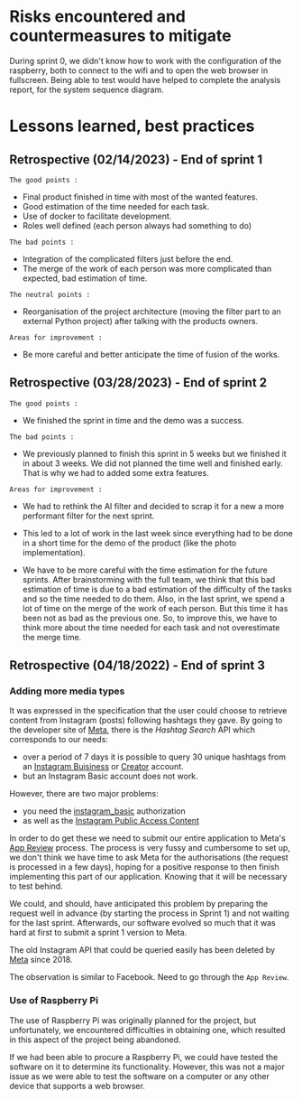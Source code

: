 # Risks encountered and countermeasures to mitigate

During sprint 0, we didn't know how to work with the configuration of the raspberry, both to connect to the wifi and to open the web browser in fullscreen.
Being able to test would have helped to complete the analysis report, for the system sequence diagram.

# Lessons learned, best practices

## Retrospective (02/14/2023) - End of sprint 1

`The good points :`

- Final product finished in time with most of the wanted features.
- Good estimation of the time needed for each task.
- Use of docker to facilitate development.
- Roles well defined (each person always had something to do)

`The bad points :`

- Integration of the complicated filters just before the end.
- The merge of the work of each person was more complicated than expected, bad estimation of time.

`The neutral points :`

- Reorganisation of the project architecture (moving the filter part to an external Python project) after talking with the products owners.

`Areas for improvement :`

- Be more careful and better anticipate the time of fusion of the works.

## Retrospective (03/28/2023) - End of sprint 2

`The good points :`

- We finished the sprint in time and the demo was a success.

`The bad points :`

- We previously planned to finish this sprint in 5 weeks but we finished it in about 3 weeks. We did not planned the time well and finished early. That is why we had to added some extra features.

`Areas for improvement :`

- We had to rethink the AI filter and decided to scrap it for a new a more performant filter for the next sprint.

- This led to a lot of work in the last week since everything had to be done in a short time for the demo of the product (like the photo implementation).

- We have to be more careful with the time estimation for the future sprints. After brainstorming with the full team, we think that this bad estimation of time is due to a bad estimation of the difficulty of the tasks and so the time needed to do them. Also, in the last sprint, we spend a lot of time on the merge of the work of each person. But this time it has been not as bad as the previous one. So, to improve this, we have to think more about the time needed for each task and not overestimate the merge time.

## Retrospective (04/18/2022) - End of sprint 3

### Adding more media types

It was expressed in the specification that the user could choose to retrieve content from Instagram (posts) following hashtags they gave.
By going to the developer site of [Meta](https://developers.facebook.com/docs/instagram-api/guides/hashtag-search/), there is the *Hashtag Search* API which corresponds to our needs: 
- over a period of 7 days it is possible to query 30 unique hashtags from an [Instagram Buisiness](https://business.instagram.com/getting-started?locale=fr_FR) or [Creator](https://help.instagram.com/2358103564437429) account.
- but an Instagram Basic account does not work.

However, there are two major problems: 
- you need the [instagram_basic](https://developers.facebook.com/docs/permissions/reference/instagram_basic) authorization
- as well as the [Instagram Public Access Content](https://developers.facebook.com/docs/features-reference/instagram-public-content-access)

In order to do get these we need to submit our entire application to Meta's [App Review](https://developers.facebook.com/docs/app-review) process. The process is very fussy and cumbersome to set up, we don't think we have time to ask Meta for the authorisations (the request is processed in a few days), hoping for a positive response to then finish implementing this part of our application. Knowing that it will be necessary to test behind.

We could, and should, have anticipated this problem by preparing the request well in advance (by starting the process in Sprint 1) and not waiting for the last sprint. Afterwards, our software evolved so much that it was hard at first to submit a sprint 1 version to Meta.

The old Instagram API that could be queried easily has been deleted by [Meta](https://developers.facebook.com/blog/post/2018/01/30/instagram-graph-api-updates/) since 2018.

The observation is similar to Facebook. Need to go through the `App Review`.

### Use of Raspberry Pi

The use of Raspberry Pi was originally planned for the project, but unfortunately, we encountered difficulties in obtaining one, which resulted in this aspect of the project being abandoned. 

If we had been able to procure a Raspberry Pi, we could have tested the software on it to determine its functionality. However, this was not a major issue as we were able to test the software on a computer or any other device that supports a web browser.
